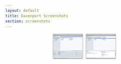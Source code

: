 ```yaml
---
layout: default
title: Davenport Screenshots
section: screenshots
---
```



<center>
  <a href="images/screenshot-2.png"><img src="images/screenshot-2-thb.png" border="0" width="20%"/></a> 
  <a href="images/screenshot-3.png"><img src="images/screenshot-3-thb.png" border="0" width="20%"/></a> 
</center>
